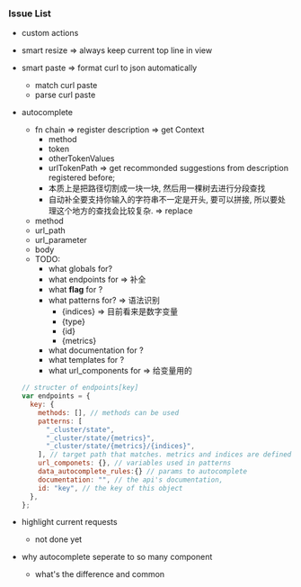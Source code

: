### Issue List

- custom actions
- smart resize => always keep current top line in view
- smart paste => format curl to json automatically
  - match curl paste
  - parse curl paste
- autocomplete

  - fn chain
    => register description
    => get Context
      - method
      - token
      - otherTokenValues
      - urlTokenPath
    => get recommonded suggestions from description registered before;
    - 本质上是把路径切割成一块一块, 然后用一棵树去进行分段查找
    - 自动补全要支持你输入的字符串不一定是开头, 要可以拼接, 所以要处理这个地方的查找会比较复杂.
      => replace
  - method
  - url_path
  - url_parameter
  - body
  - TODO:
    - what globals for?
    - what endpoints for => 补全
    - what **flag** for ?
    - what patterns for? => 语法识别
      - {indices} => 目前看来是数字变量
      - {type}
      - {id}
      - {metrics}
    - what documentation for ?
    - what templates for ?
    - what url_components for => 给变量用的

  ```javascript
  // structer of endpoints[key]
  var endpoints = {
    key: {
      methods: [], // methods can be used
      patterns: [
        "_cluster/state",
        "_cluster/state/{metrics}",
        "_cluster/state/{metrics}/{indices}",
      ], // target path that matches. metrics and indices are defined in url_components
      url_componets: {}, // variables used in patterns
      data_autocomplete_rules:{} // params to autocomplete
      documentation: "", // the api's documentation,
      id: "key", // the key of this object
    },
  };
  ```

- highlight current requests

  - not done yet

- why autocomplete seperate to so many component
  - what's the difference and common
